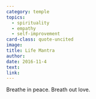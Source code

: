 ```yaml
---
category: temple
topics:
  - spirituality
  - empathy
  - self-improvement
card-class: quote-uncited
image:
title: Life Mantra
author:
date: 2016-11-4
text:  
link:
---
```

Breathe in peace. Breath out love.
